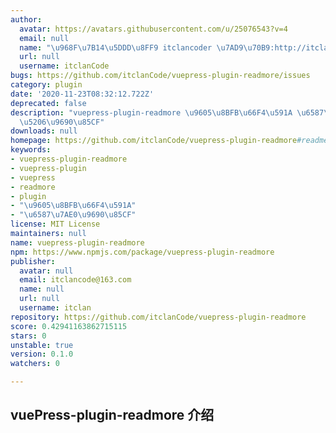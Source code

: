 ```yaml
---
author:
  avatar: https://avatars.githubusercontent.com/u/25076543?v=4
  email: null
  name: "\u968F\u7B14\u5DDD\u8FF9 itclancoder \u7AD9\u70B9:http://itclan.cn/"
  url: null
  username: itclanCode
bugs: https://github.com/itclanCode/vuepress-plugin-readmore/issues
category: plugin
date: '2020-11-23T08:32:12.722Z'
deprecated: false
description: "vuepress-plugin-readmore \u9605\u8BFB\u66F4\u591A \u6587\u7AE0\u90E8\
  \u5206\u9690\u85CF"
downloads: null
homepage: https://github.com/itclanCode/vuepress-plugin-readmore#readme
keywords:
- vuepress-plugin-readmore
- vuepress-plugin
- vuepress
- readmore
- plugin
- "\u9605\u8BFB\u66F4\u591A"
- "\u6587\u7AE0\u9690\u85CF"
license: MIT License
maintainers: null
name: vuepress-plugin-readmore
npm: https://www.npmjs.com/package/vuepress-plugin-readmore
publisher:
  avatar: null
  email: itclancode@163.com
  name: null
  url: null
  username: itclan
repository: https://github.com/itclanCode/vuepress-plugin-readmore
score: 0.42941163862715115
stars: 0
unstable: true
version: 0.1.0
watchers: 0

---
```


## vuePress-plugin-readmore 介绍
